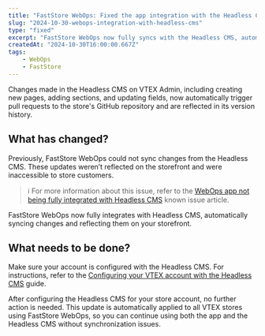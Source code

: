 ```yaml
---
title: "FastStore WebOps: Fixed the app integration with the Headless CMS"
slug: "2024-10-30-webops-integration-with-headless-cms"
type: "fixed"
excerpt: "FastStore WebOps now fully syncs with the Headless CMS, automatically deploying updates to your store."
createdAt: "2024-10-30T16:00:00.667Z"
tags:
    - WebOps
    - FastStore
---
```


Changes made in the Headless CMS on VTEX Admin, including creating new pages, adding sections, and updating fields, now automatically trigger pull requests to the store's GitHub repository and are reflected in its version history.

## What has changed?

Previously, FastStore WebOps could not sync changes from the Headless CMS. These updates weren’t reflected on the storefront and were inaccessible to store customers.

> ℹ️ For more information about this issue, refer to the [WebOps app not being fully integrated with Headless CMS](https://help.vtex.com/known-issues/webops-app-is-not-fully-integrated-with-headless-cms--577fIocKB9BYYCOkN9dZfW) known issue article.

FastStore WebOps now fully integrates with Headless CMS, automatically syncing changes and reflecting them on your storefront.

## What needs to be done?

Make sure your account is configured with the Headless CMS. For instructions, refer to the [Configuring your VTEX account with the Headless CMS](https://developers.vtex.com/docs/guides/faststore/headless-cms-1-configuring-the-vtex-account#instructions) guide.

After configuring the Headless CMS for your store account, no further action is needed. This update is automatically applied to all VTEX stores using FastStore WebOps, so you can continue using both the app and the Headless CMS without synchronization issues.
